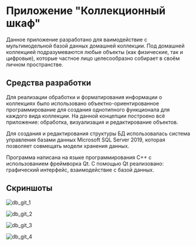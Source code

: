 # Приложение "Коллекционный шкаф"
Данное приложение разработано для ваимодействие с мультимодельной базой данных домашней коллекции. Под домашней коллекцией подразумеваются любые объекты (как физические, так и цифровые), которые частное лицо целесообразно собирает в своём личном пространстве.

## Средства разработки
Для реализации обработки и форматирования информации о коллекциях было использовано объектно-ориентированное программирование для создания однотипного функционала для каждого вида коллекции. На данной концепции построено всё приложение: обработка, визуализация и редактирование объектов.

Для создания и редактирования структуры БД использовалась система управления базами данных Microsoft SQL Server 2019, которая позволяет совмещать модели хранения данных.

Программа написана на языке программирования С++ с использованием фреймворка Qt. С помощью Qt реализовано: графический интерфейс, взаимодействие с базой данных.

## Скриншоты
![db_git_1](https://user-images.githubusercontent.com/83980779/174857572-0cc7c224-13a6-4082-9440-6c7ee44f3321.png 'Получение доступа')

![db_git_2](https://user-images.githubusercontent.com/83980779/174858195-e273bf08-4392-4596-8636-2f8adf8480de.png 'Главное окно, коллекция книг')

![db_git_3](https://user-images.githubusercontent.com/83980779/174858226-0b0ba7a9-b42e-4800-b163-4fb93645ebf2.png 'Главное окно, коллекция компьютерных игр')

![db_git_4](https://user-images.githubusercontent.com/83980779/174858245-2c23cf6a-4c0a-4186-8c04-4fe4026032f8.png 'Форма добавление фильма в коллекцию')
